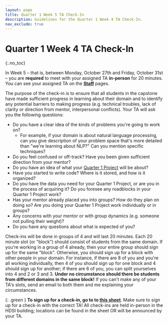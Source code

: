 ```yaml
---
layout: page
title: Quarter 1 Week 5 TA Check-In
description: Guidelines for the Quarter 1 Week 4 TA Check-In.
nav_exclude: true
---
```


# Quarter 1 Week 4 TA Check-In
{:.no_toc}

In Week 5 – that is, between Monday, October 27th and Friday, October 31st – you are **required** to meet with your assigned TA **in-person** for 20 minutes. You can see your assigned TA on the [**Staff**](https://dsc-capstone.org/2025-26/staff) pages.

The purpose of the check-in is to ensure that all students in the capstone have made sufficient progress in learning about their domain and to identify any potential barriers to making progress (e.g. technical troubles, lack of clarity or direction from mentor, interpersonal conflicts). Your TA will ask you the following questions:

- Do you have a clear idea of the kinds of problems you're going to work on?
  - For example, if your domain is about natural language processing, can you give description of your problem space that's more detailed than "we're learning about NLP?" Can you mention specific techniques?
- Do you feel confused or off-track? Have you been given sufficient direction from your mentor?
- Do you have an idea of what your [Quarter 1 Project](../q1) will be about?
- Have you started to write code? Where is it stored, and how is it organized?
- Do you have the data you need for your Quarter 1 Project, or are you in the process of acquiring it? Do you foresee any roadblocks in your Quarter 1 Project work?
- Has your mentor already placed you into groups? How do they plan on doing so? Are you doing your Quarter 1 Project work individually or in groups?
- Any concerns with your mentor or with group dynamics (e.g. someone not pulling their weight)?
- Do you have any questions about what is expected of you?

Check-ins will be done in groups of 4 and will last 20 minutes. Each 20 minute slot (or "block") should consist of students from the same domain. If you're working in a group of 4 already, then your entire group should sign up for the same "block". Otherwise, you should sign up for a block with other people in your domain. For instance, if there are 8 of you and you're all working individually, then 4 of you should sign up for one block and 4 should sign up for another; if there are 6 of you, you can split yourselves into 4 and 2 or 3 and 3. **Under no circumstance should there be students from different domains in the same block!** If you can't make any of your TA's slots, send an email to both them and me explaining your circumstances.

{: .green }
**To sign up for a check-in, go to to [this sheet](https://docs.google.com/spreadsheets/d/1GuFbMa5XTzbDs5qrze9YH3oRb9Qrqr9JoV-kCyBGqZs/edit?usp=sharing)**. Make sure to sign up for a check-in with the correct TA! All check-ins are held in-person in the HDSI building; locations can be found in the sheet OR will be announced by your TA.


